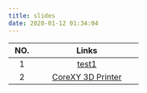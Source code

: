 ```yaml
---
title: slides
date: 2020-01-12 01:34:04
---
```


<style>
table th:first-of-type {
    width: 1cm;
}
table th:nth-of-type(2) {
    width: 5cm;
}
</style>


|NO.|Links|
|:-:|:-:|
|1|[test1](https://binjun.xyz/slides/index/test.html)|
|2|[CoreXY 3D Printer](https://binjun.xyz/slides/index/coreXY.html)|
